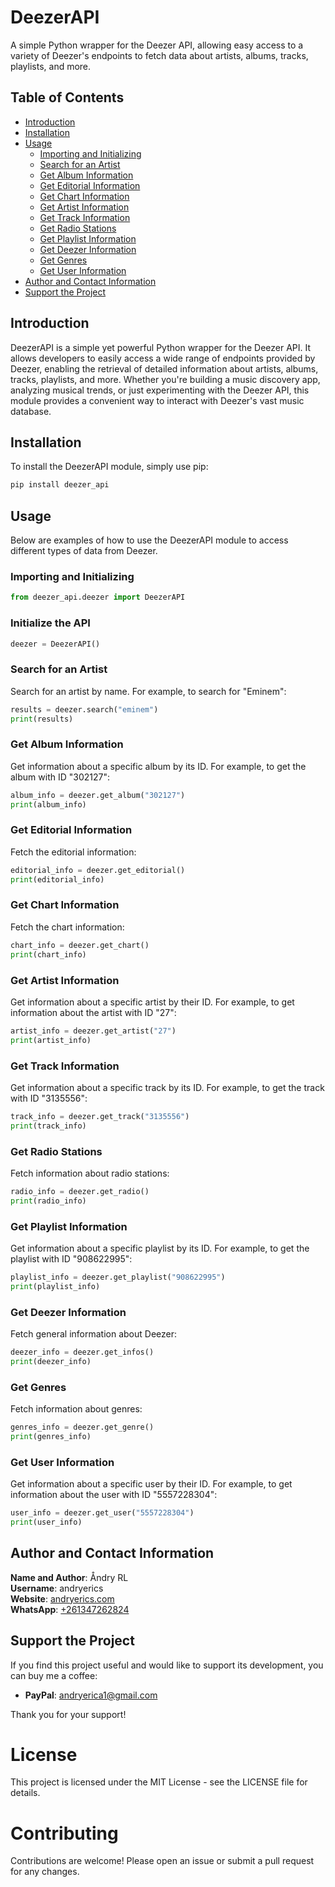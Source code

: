 # DeezerAPI

A simple Python wrapper for the Deezer API, allowing easy access to a variety of Deezer's endpoints to fetch data about artists, albums, tracks, playlists, and more.

## Table of Contents

- [Introduction](#introduction)
- [Installation](#installation)
- [Usage](#usage)
  - [Importing and Initializing](#importing-and-initializing)
  - [Search for an Artist](#search-for-an-artist)
  - [Get Album Information](#get-album-information)
  - [Get Editorial Information](#get-editorial-information)
  - [Get Chart Information](#get-chart-information)
  - [Get Artist Information](#get-artist-information)
  - [Get Track Information](#get-track-information)
  - [Get Radio Stations](#get-radio-stations)
  - [Get Playlist Information](#get-playlist-information)
  - [Get Deezer Information](#get-deezer-information)
  - [Get Genres](#get-genres)
  - [Get User Information](#get-user-information)
- [Author and Contact Information](#author-and-contact-information)
- [Support the Project](#support-the-project)

## Introduction

DeezerAPI is a simple yet powerful Python wrapper for the Deezer API. It allows developers to easily access a wide range of endpoints provided by Deezer, enabling the retrieval of detailed information about artists, albums, tracks, playlists, and more. Whether you're building a music discovery app, analyzing musical trends, or just experimenting with the Deezer API, this module provides a convenient way to interact with Deezer's vast music database.

## Installation

To install the DeezerAPI module, simply use pip:


```bash
pip install deezer_api
```

## Usage

Below are examples of how to use the DeezerAPI module to access different types of data from Deezer.

### Importing and Initializing

```python
from deezer_api.deezer import DeezerAPI
```

### Initialize the API

```python
deezer = DeezerAPI()
```

### Search for an Artist
Search for an artist by name. For example, to search for "Eminem":

```python
results = deezer.search("eminem")
print(results)
```

### Get Album Information
Get information about a specific album by its ID. For example, to get the album with ID "302127":

```python
album_info = deezer.get_album("302127")
print(album_info)
```

### Get Editorial Information
Fetch the editorial information:

```python
editorial_info = deezer.get_editorial()
print(editorial_info)
```

### Get Chart Information
Fetch the chart information:

```python
chart_info = deezer.get_chart()
print(chart_info)
```

### Get Artist Information
Get information about a specific artist by their ID. For example, to get information about the artist with ID "27":

```python
artist_info = deezer.get_artist("27")
print(artist_info)
```

### Get Track Information
Get information about a specific track by its ID. For example, to get the track with ID "3135556":

```python
track_info = deezer.get_track("3135556")
print(track_info)
```

### Get Radio Stations
Fetch information about radio stations:

```python
radio_info = deezer.get_radio()
print(radio_info)
```
### Get Playlist Information
Get information about a specific playlist by its ID. For example, to get the playlist with ID "908622995":

```python
playlist_info = deezer.get_playlist("908622995")
print(playlist_info)
```
### Get Deezer Information
Fetch general information about Deezer:

```python
deezer_info = deezer.get_infos()
print(deezer_info)
```
### Get Genres
Fetch information about genres:

```python
genres_info = deezer.get_genre()
print(genres_info)
```

### Get User Information
Get information about a specific user by their ID. For example, to get information about the user with ID "5557228304":

```python
user_info = deezer.get_user("5557228304")
print(user_info)
```





## Author and Contact Information

**Name and Author**: Åndry RL  
**Username**: andryerics  
**Website**: [andryerics.com](https://www.andryerics.com)  
**WhatsApp**: [+261347262824](https://wa.me/261347262824)  

## Support the Project

If you find this project useful and would like to support its development, you can buy me a coffee:

- **PayPal**: [andryerica1@gmail.com](https://www.paypal.com/donate?business=andryerica1@gmail.com&item_name=Support+DeezerAPI+Development&currency_code=USD)

Thank you for your support!




# License
This project is licensed under the MIT License - see the LICENSE file for details.

# Contributing
Contributions are welcome! Please open an issue or submit a pull request for any changes.





